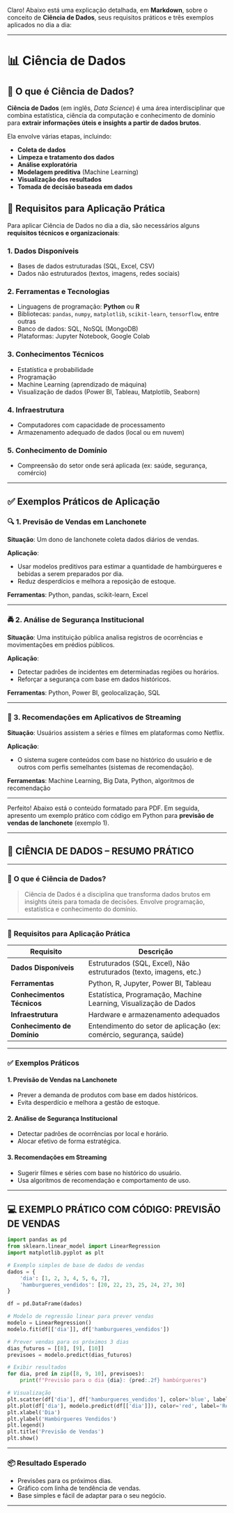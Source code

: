 Claro! Abaixo está uma explicação detalhada, em **Markdown**, sobre o conceito de **Ciência de Dados**, seus requisitos práticos e três exemplos aplicados no dia a dia:

---

# 📊 Ciência de Dados

## 📌 O que é Ciência de Dados?

**Ciência de Dados** (em inglês, *Data Science*) é uma área interdisciplinar que combina estatística, ciência da computação e conhecimento de domínio para **extrair informações úteis e insights a partir de dados brutos**.

Ela envolve várias etapas, incluindo:

* **Coleta de dados**
* **Limpeza e tratamento dos dados**
* **Análise exploratória**
* **Modelagem preditiva** (Machine Learning)
* **Visualização dos resultados**
* **Tomada de decisão baseada em dados**

## 🧰 Requisitos para Aplicação Prática

Para aplicar Ciência de Dados no dia a dia, são necessários alguns **requisitos técnicos e organizacionais**:

### 1. **Dados Disponíveis**

* Bases de dados estruturadas (SQL, Excel, CSV)
* Dados não estruturados (textos, imagens, redes sociais)

### 2. **Ferramentas e Tecnologias**

* Linguagens de programação: **Python** ou **R**
* Bibliotecas: `pandas`, `numpy`, `matplotlib`, `scikit-learn`, `tensorflow`, entre outras
* Banco de dados: SQL, NoSQL (MongoDB)
* Plataformas: Jupyter Notebook, Google Colab

### 3. **Conhecimentos Técnicos**

* Estatística e probabilidade
* Programação
* Machine Learning (aprendizado de máquina)
* Visualização de dados (Power BI, Tableau, Matplotlib, Seaborn)

### 4. **Infraestrutura**

* Computadores com capacidade de processamento
* Armazenamento adequado de dados (local ou em nuvem)

### 5. **Conhecimento de Domínio**

* Compreensão do setor onde será aplicada (ex: saúde, segurança, comércio)

---

## ✅ Exemplos Práticos de Aplicação

### 🔍 1. **Previsão de Vendas em Lanchonete**

**Situação**: Um dono de lanchonete coleta dados diários de vendas.

**Aplicação**:

* Usar modelos preditivos para estimar a quantidade de hambúrgueres e bebidas a serem preparados por dia.
* Reduz desperdícios e melhora a reposição de estoque.

**Ferramentas**: Python, pandas, scikit-learn, Excel

---

### 🚔 2. **Análise de Segurança Institucional**

**Situação**: Uma instituição pública analisa registros de ocorrências e movimentações em prédios públicos.

**Aplicação**:

* Detectar padrões de incidentes em determinadas regiões ou horários.
* Reforçar a segurança com base em dados históricos.

**Ferramentas**: Python, Power BI, geolocalização, SQL

---

### 📱 3. **Recomendações em Aplicativos de Streaming**

**Situação**: Usuários assistem a séries e filmes em plataformas como Netflix.

**Aplicação**:

* O sistema sugere conteúdos com base no histórico do usuário e de outros com perfis semelhantes (sistemas de recomendação).

**Ferramentas**: Machine Learning, Big Data, Python, algoritmos de recomendação

---

Perfeito! Abaixo está o conteúdo formatado para PDF. Em seguida, apresento um exemplo prático com código em Python para **previsão de vendas de lanchonete** (exemplo 1).

---

## 📄 **CIÊNCIA DE DADOS – RESUMO PRÁTICO**

---

### 📌 **O que é Ciência de Dados?**

> Ciência de Dados é a disciplina que transforma dados brutos em insights úteis para tomada de decisões. Envolve programação, estatística e conhecimento do domínio.

---

### 🧰 **Requisitos para Aplicação Prática**

| Requisito                   | Descrição                                                           |
| --------------------------- | ------------------------------------------------------------------- |
| **Dados Disponíveis**       | Estruturados (SQL, Excel), Não estruturados (texto, imagens, etc.)  |
| **Ferramentas**             | Python, R, Jupyter, Power BI, Tableau                               |
| **Conhecimentos Técnicos**  | Estatística, Programação, Machine Learning, Visualização de Dados   |
| **Infraestrutura**          | Hardware e armazenamento adequados                                  |
| **Conhecimento de Domínio** | Entendimento do setor de aplicação (ex: comércio, segurança, saúde) |

---

### ✅ **Exemplos Práticos**

#### 1. **Previsão de Vendas na Lanchonete**

* Prever a demanda de produtos com base em dados históricos.
* Evita desperdício e melhora a gestão de estoque.

#### 2. **Análise de Segurança Institucional**

* Detectar padrões de ocorrências por local e horário.
* Alocar efetivo de forma estratégica.

#### 3. **Recomendações em Streaming**

* Sugerir filmes e séries com base no histórico do usuário.
* Usa algoritmos de recomendação e comportamento de uso.

---

## 💻 EXEMPLO PRÁTICO COM CÓDIGO: PREVISÃO DE VENDAS

```python
import pandas as pd
from sklearn.linear_model import LinearRegression
import matplotlib.pyplot as plt

# Exemplo simples de base de dados de vendas
dados = {
    'dia': [1, 2, 3, 4, 5, 6, 7],
    'hamburgueres_vendidos': [20, 22, 23, 25, 24, 27, 30]
}

df = pd.DataFrame(dados)

# Modelo de regressão linear para prever vendas
modelo = LinearRegression()
modelo.fit(df[['dia']], df['hamburgueres_vendidos'])

# Prever vendas para os próximos 3 dias
dias_futuros = [[8], [9], [10]]
previsoes = modelo.predict(dias_futuros)

# Exibir resultados
for dia, pred in zip([8, 9, 10], previsoes):
    print(f"Previsão para o dia {dia}: {pred:.2f} hambúrgueres")

# Visualização
plt.scatter(df['dia'], df['hamburgueres_vendidos'], color='blue', label='Dados Reais')
plt.plot(df['dia'], modelo.predict(df[['dia']]), color='red', label='Regressão Linear')
plt.xlabel('Dia')
plt.ylabel('Hambúrgueres Vendidos')
plt.legend()
plt.title('Previsão de Vendas')
plt.show()
```

---

### 📦 Resultado Esperado

* Previsões para os próximos dias.
* Gráfico com linha de tendência de vendas.
* Base simples e fácil de adaptar para o seu negócio.

---


